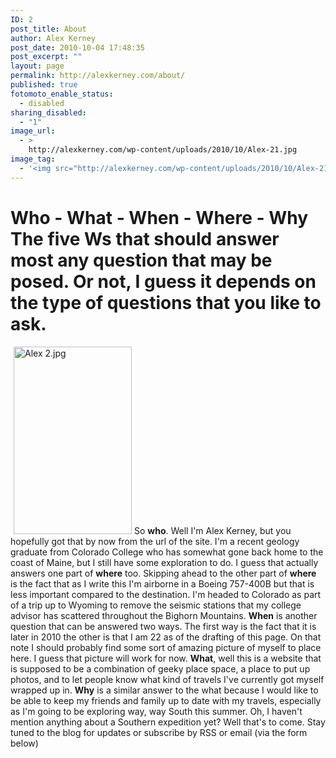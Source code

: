 ```yaml
---
ID: 2
post_title: About
author: Alex Kerney
post_date: 2010-10-04 17:48:35
post_excerpt: ""
layout: page
permalink: http://alexkerney.com/about/
published: true
fotomoto_enable_status:
  - disabled
sharing_disabled:
  - "1"
image_url:
  - >
    http://alexkerney.com/wp-content/uploads/2010/10/Alex-21.jpg
image_tag:
  - '<img src="http://alexkerney.com/wp-content/uploads/2010/10/Alex-21.jpg" />'
---
```

# Who - What - When - Where - Why The five Ws that should answer most any question that may be posed. Or not, I guess it depends on the type of questions that you like to ask. 

<img class="alignright" style="margin-left: 5px;" title="Alex 2.jpg" src="http://alexkerney.com/wp-content/uploads/2010/10/Alex-21.jpg" alt="Alex 2.jpg" width="189" height="300" border="0" /> So **who**. Well I'm Alex Kerney, but you hopefully got that by now from the url of the site. I'm a recent geology graduate from Colorado College who has somewhat gone back home to the coast of Maine, but I still have some exploration to do. I guess that actually answers one part of **where** too. Skipping ahead to the other part of **where** is the fact that as I write this I'm airborne in a Boeing 757-400B but that is less important compared to the destination. I'm headed to Colorado as part of a trip up to Wyoming to remove the seismic stations that my college advisor has scattered throughout the Bighorn Mountains. **When** is another question that can be answered two ways. The first way is the fact that it is later in 2010 the other is that I am 22 as of the drafting of this page. On that note I should probably find some sort of amazing picture of myself to place here. I guess that picture will work for now. **What**, well this is a website that is supposed to be a combination of geeky place space, a place to put up photos, and to let people know what kind of travels I've currently got myself wrapped up in. **Why** is a similar answer to the what because I would like to be able to keep my friends and family up to date with my travels, especially as I'm going to be exploring way, way South this summer. Oh, I haven't mention anything about a Southern expedition yet? Well that's to come. Stay tuned to the blog for updates or subscribe by RSS or email (via the form below) <!--subscribe2-->
